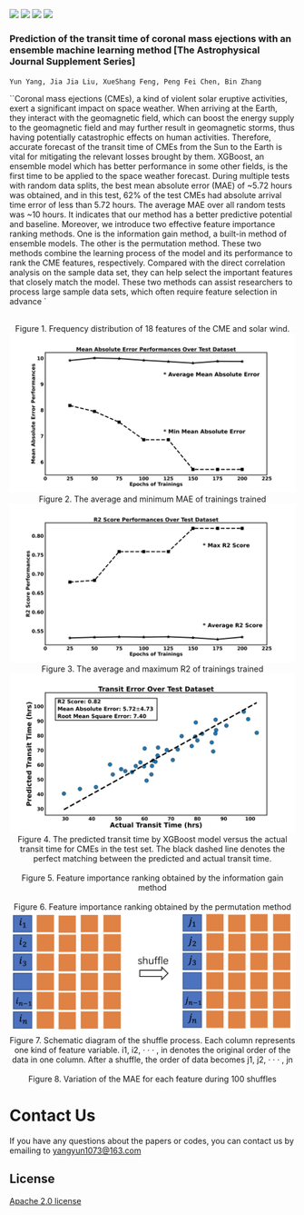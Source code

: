 <p align="left">
    <a href="./LICENSE"><img src="https://img.shields.io/badge/license-Apache%202-dfd.svg"></a>
    <a href="./LICENSE"><img src="https://img.shields.io/badge/releases-v1.0.0-blue"></a>
    <a href=""><img src="https://img.shields.io/badge/python-3.6-aff.svg"></a>
    <a href=""><img src="https://img.shields.io/badge/os-linux%2C%20win%2C%20mac-pink.svg"></a>
</p>

### Prediction of the transit time of coronal mass ejections with an ensemble machine learning method [The Astrophysical Journal Supplement Series] 

`Yun Yang, Jia Jia Liu, XueShang Feng, Peng Fei Chen, Bin Zhang`

``Coronal mass ejections (CMEs), a kind of violent solar eruptive activities, exert a significant impact on space weather. When arriving at the Earth, they interact with the geomagnetic field, which can boost the energy supply to the geomagnetic field and may further result in geomagnetic storms, thus having potentially catastrophic effects on human activities. Therefore, accurate forecast of the transit time of CMEs from the Sun to the Earth is vital for mitigating the relevant losses brought by them. XGBoost, an ensemble model which has better performance in some other fields, is the first time to be applied to the space weather forecast. During multiple tests with random data splits, the best mean absolute error (MAE) of ~5.72 hours was obtained, and in this test, 62% of the test CMEs had absolute arrival time error of less than 5.72 hours. The average MAE over all random tests was ~10 hours. It indicates that our method has a better predictive potential and baseline. Moreover, we introduce two effective feature importance ranking methods. One is the information gain method, a built-in method of ensemble models. The other is the permutation method. These two methods combine the learning process of the model and its performance to rank the CME features, respectively. Compared with the direct correlation analysis on the sample data set, they can help select the important features that closely match the model. These two methods can assist researchers to process large sample data sets, which often require feature selection in advance `

<div>
  <center>
    <img src="doc/CME and Solar Wind Features Data Analysis.png"
         alt=""/>
    <br>
    Figure 1. Frequency distribution of 18 features of the CME and solar wind.
      </center>
</div>

<div>
  <center>
    <img src="doc/XGB_train_error_mae.png"
         alt=""/>
    <br>
    Figure 2. The average and minimum MAE of trainings trained
      </center>
</div>

<div>
  <center>
    <img src="doc/XGB_train_error_r2.png"
         alt=""/>
    <br>
    Figure 3. The average and maximum R2 of trainings trained
      </center>
</div>

<div>
  <center>
    <img src="doc/XGB_model_transit_error.png"
         alt=""/>
    <br>
    Figure 4. The predicted transit time by XGBoost model versus the actual transit time for CMEs in the test set. The black dashed line denotes the perfect matching between the predicted and actual transit time. 
      </center>
</div>

<div>
  <center>
    <img src="doc/Xgboost Model Information Gain Method Features Importance.png"
         alt=""/>
    <br>
    Figure 5. Feature importance ranking obtained by the information gain method
      </center>
</div>

<div>
  <center>
    <img src="doc/Xgboost Model Permutation Method Features Importance.png"
         alt=""/>
    <br>
    Figure 6. Feature importance ranking obtained by the permutation method
      </center>
</div>

<div>
  <center>
    <img src="doc/shuffle.png"
         alt=""/>
    <br>
    Figure 7. Schematic diagram of the shuffle process. Each column represents one kind of feature variable. i1, i2, · · · , in denotes the original order of the data in one column. After a shuffle, the order of data becomes j1, j2, · · · , jn
      </center>
</div>

<div>
  <center>
    <img src="doc/XGB_model_features_importance_matrix.png"
         alt=""/>
    <br>
    Figure 8. Variation of the MAE for each feature during 100 shuffles
      </center>
</div>


# Contact Us

If you have any questions about the papers or codes, you can contact us by emailing to yangyun1073@163.com

## License

<a href="https://github.com/wumingwuyan/CME/blob/master/LICENSE">Apache 2.0 license</a>